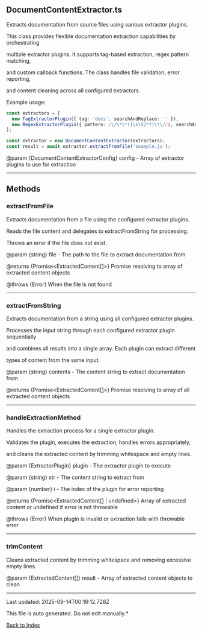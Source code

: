 ## DocumentContentExtractor.ts





 Extracts documentation from source files using various extractor plugins.



 This class provides flexible documentation extraction capabilities by orchestrating

 multiple extractor plugins. It supports tag-based extraction, regex pattern matching,

 and custom callback functions. The class handles file validation, error reporting,

 and content cleaning across all configured extractors.



 Example usage:

 ```typescript
 const extractors = [
   new TagExtractorPlugin({ tag: 'docs', searchAndReplace: '' }),
   new RegexExtractorPlugin({ pattern: /\/\*\*([\s\S]*?)\*\//g, searchAndReplace: '' })
 ];

 const extractor = new DocumentContentExtractor(extractors);
 const result = await extractor.extractFromFile('example.js');
 ```


 @param {DocumentContentExtractorConfig} config - Array of extractor plugins to use for extraction

 



---



## Methods



### **extractFromFile**

 Extracts documentation from a file using the configured extractor plugins.



 Reads the file content and delegates to extractFromString for processing.

 Throws an error if the file does not exist.



 @param {string} file - The path to the file to extract documentation from

 @returns {Promise<ExtractedContent[]>} Promise resolving to array of extracted content objects

 @throws {Error} When the file is not found

 



---



### **extractFromString**

 Extracts documentation from a string using all configured extractor plugins.



 Processes the input string through each configured extractor plugin sequentially

 and combines all results into a single array. Each plugin can extract different

 types of content from the same input.



 @param {string} contents - The content string to extract documentation from

 @returns {Promise<ExtractedContent[]>} Promise resolving to array of all extracted content objects

 



---



### **handleExtractionMethod**

 Handles the extraction process for a single extractor plugin.



 Validates the plugin, executes the extraction, handles errors appropriately,

 and cleans the extracted content by trimming whitespace and empty lines.



 @param {ExtractorPlugin} plugin - The extractor plugin to execute

 @param {string} str - The content string to extract from

 @param {number} i - The index of the plugin for error reporting

 @returns {Promise<ExtractedContent[] | undefined>} Array of extracted content or undefined if error is not throwable

 @throws {Error} When plugin is invalid or extraction fails with throwable error

 



---



### **trimContent**

 Cleans extracted content by trimming whitespace and removing excessive empty lines.



 @param {ExtractedContent[]} result - Array of extracted content objects to clean

 



---



Last updated: 2025-09-14T00:16:12.728Z



This file is auto generated. Do not edit manually.*



[Back to Index](./index.md)